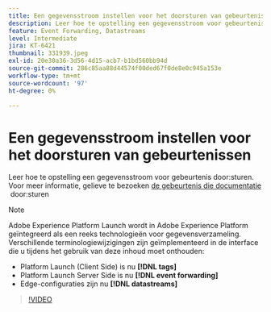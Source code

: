 ```yaml
---
title: Een gegevensstroom instellen voor het doorsturen van gebeurtenissen
description: Leer hoe te opstelling een gegevensstroom voor gebeurtenis door:sturen.
feature: Event Forwarding, Datastreams
level: Intermediate
jira: KT-6421
thumbnail: 331939.jpeg
exl-id: 20e30a36-3d56-4d15-acb7-b1bd560bb94d
source-git-commit: 286c85aa88d44574f00ded67f0de8e0c945a153e
workflow-type: tm+mt
source-wordcount: '97'
ht-degree: 0%

---
```


# Een gegevensstroom instellen voor het doorsturen van gebeurtenissen

Leer hoe te opstelling een gegevensstroom voor gebeurtenis door:sturen. Voor meer informatie, gelieve te bezoeken [&#x200B; de gebeurtenis die documentatie &#x200B;](https://experienceleague.adobe.com/docs/experience-platform/tags/event-forwarding/getting-started.html?lang=nl-NL#create-a-datastream) door:sturen


>[!NOTE]
>
>Adobe Experience Platform Launch wordt in Adobe Experience Platform geïntegreerd als een reeks technologieën voor gegevensverzameling. Verschillende terminologiewijzigingen zijn geïmplementeerd in de interface die u tijdens het gebruik van deze inhoud moet onthouden:
> 
> * Platform Launch (Client Side) is nu **[!DNL tags]**
> * Platform Launch Server Side is nu **[!DNL event forwarding]**
> * Edge-configuraties zijn nu **[!DNL datastreams]**

>[!VIDEO](https://video.tv.adobe.com/v/331939?learn=on&enablevpops)
